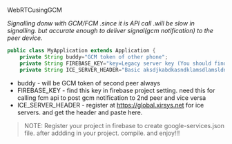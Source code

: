 WebRTCusingGCM

*Signalling donw with GCM/FCM .since it is API call .will be slow in signalling. but accurate enough to deliver signal(gcm notification) to the peer device.*


```java
public class MyApplication extends Application {
    private String buddy="GCM token of other phone";
    private String FIREBASE_KEY="key=Legacy server key (You should find this in Firebase project setting)";
    private String ICE_SERVER_HEADER="Basic aksdjkabdkasndklamsdlamsldnlakndansldnklasndklandlanasd";
```

- buddy - will be GCM token of second peer always
- FIREBASE_KEY - find this key in firebase project setting. need this for calling fcm api to post gcm notification to 2nd peer and vice versa
- ICE_SERVER_HEADER - register at https://global.xirsys.net for ice servers. and get the header and paste here.


> NOTE: Register your project in firebase to create google-services.json file. after addding in your project. compile. and enjoy!!!
